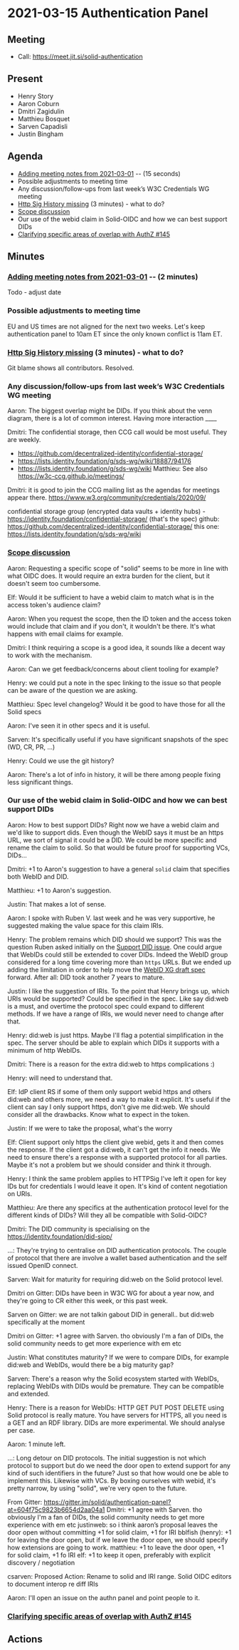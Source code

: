 # 2021-03-15 Authentication Panel

## Meeting
 * Call: https://meet.jit.si/solid-authentication

## Present

* Henry Story
* Aaron Coburn
* Dmitri Zagidulin
* Matthieu Bosquet
* Sarven Capadisli
* Justin Bingham

## Agenda

* [Adding meeting notes from 2021-03-01](https://github.com/solid/authentication-panel/pull/144) -- (15 seconds)
* Possible adjustments to meeting time
* Any discussion/follow-ups from last week’s W3C Credentials WG meeting
*  [Http Sig History missing](https://github.com/solid/authentication-panel/issues/143) (3 minutes) - what to do?
*  [Scope discussion](https://github.com/solid/authentication-panel/issues/86)
* Our use of the webid claim in Solid-OIDC and how we can best support DIDs
* [Clarifying specific areas of overlap with AuthZ #145](https://github.com/solid/authentication-panel/issues/145)


## Minutes

### [Adding meeting notes from 2021-03-01](https://github.com/solid/authentication-panel/pull/144) -- (2 minutes)

Todo - adjust date

### Possible adjustments to meeting time

EU and US times are not aligned for the next two weeks. Let's keep authentication panel to 10am ET since the only known conflict is 11am ET.


###  [Http Sig History missing](https://github.com/solid/authentication-panel/issues/143) (3 minutes) - what to do?

Git blame shows all contributors. Resolved.


### Any discussion/follow-ups from last week’s W3C Credentials WG meeting

Aaron: The biggest overlap might be DIDs. If you think about the venn diagram, there is a lot of common interest. Having more interaction ____

Dmitri: The confidential storage, then CCG call would be most useful. They are weekly.

* https://github.com/decentralized-identity/confidential-storage/
* https://lists.identity.foundation/g/sds-wg/wiki/18887/94176
* https://lists.identity.foundation/g/sds-wg/wiki
Matthieu: See also https://w3c-ccg.github.io/meetings/

Dmitri: it is good to join the CCG mailing list as the agendas for meetings appear there.
https://www.w3.org/community/credentials/2020/09/

confidential storage group (encrypted data vaults + identity hubs) - https://identity.foundation/confidential-storage/
(that's the spec)
github: https://github.com/decentralized-identity/confidential-storage/
this one: https://lists.identity.foundation/g/sds-wg/wiki


###  [Scope discussion](https://github.com/solid/authentication-panel/issues/86)

Aaron: Requesting a specific scope of "solid" seems to be more in line with what OIDC does. It would require an extra burden for the client, but it doesn't seem too cumbersome.

Elf: Would it be sufficient to have a webid claim to match what is in the access token's audience claim?

Aaron: When you request the scope, then the ID token and the access token would include that claim and if you don't, it wouldn't be there. It's what happens with email claims for example.

Dmitri: I think requiring a scope is a good idea, it sounds like a decent way to work with the mechanism.

Aaron: Can we get feedback/concerns about client tooling for example?

Henry: we could put a note in the spec linking to the issue so that people can be aware of the question we are asking.

Matthieu: Spec level changelog? Would it be good to have those for all the Solid specs

Aaron: I've seen it in other specs and it is useful.

Sarven: It's specifically useful if you have significant snapshots of the spec (WD, CR, PR, ...)

Henry: Could we use the git history?

Aaron: There's a lot of info in history, it will be there among people fixing less significant things.


### Our use of the webid claim in Solid-OIDC and how we can best support DIDs

Aaron: How to best support DIDs? Right now we have a webid claim and we'd like to support dids. Even though the WebID says it must be an https URL, we sort of signal it could be a DID. We could be more specific and rename the claim to solid. So that would be future proof for supporting VCs, DIDs...

Dmitri: +1 to Aaron's suggestion to have a general `solid` claim that specifies both WebID and DID.

Matthieu: +1 to Aaron's suggestion.

Justin: That makes a lot of sense.

Aaron: I spoke with Ruben V. last week and he was very supportive, he suggested making the value space for this claim IRIs.

Henry: The problem remains which DID should we support? This was the question Ruben asked initially on the [Support DID issue](https://github.com/solid/specification/issues/217#issuecomment-532521655). One could argue that WebIDs could still be extended to cover DIDs. Indeed the WebID group considered for a long time covering more than `https` URLs. But we ended up adding the limitation in order to help move the [WebID XG draft spec](https://www.w3.org/2005/Incubator/webid/spec/identity/) forward. After all: DID took another 7 years to mature.

Justin: I like the suggestion of IRIs. To the point that Henry brings up, which URIs would be supported? Could be specified in the spec. Like say did:web is a must, and overtime the protocol spec could expand to different methods. If we have a range of IRIs, we would never need to change after that.

Henry: did:web is just https. Maybe I'll flag a potential simplification in the spec. The server should be able to explain which DIDs it supports with a minimum of http WebIDs.

Dmitri: There is a reason for the extra did:web to https complications :)

Henry: will need to understand that.

Elf: IdP client RS if some of them only support webid https and others did:web and others more, we need a way to make it explicit. It's useful if the client can say I only support https, don't give me did:web. We should consider all the drawbacks. Know what to expect in the token.

Justin: If we were to take the proposal, what's the worry

Elf: Client support only https the client give webid, gets it and then comes the response. If the client got a did:web, it can't get the info it needs. We need to ensure there's a response with a supported protocol for all parties. Maybe it's not a problem but we should consider and think it through.

Henry: I think the same problem applies to HTTPSig I've left it open for key IDs but for credentials I would leave it open. It's kind of content negotiation on URIs.

Matthieu: Are there any specifics at the authentication protocol level for the different kinds of DIDs? Will they all be compatible with Solid-OIDC?

Dmitri: The DID community is specialising on the https://identity.foundation/did-siop/

...: They're trying to centralise on DID authentication protocols. The couple of protocol that there are involve a wallet based authentication and the self issued OpenID connect.

Sarven: Wait for maturity for requiring did:web on the Solid protocol level.

Dmitri on Gitter: DIDs have been in W3C WG for about a year now, and they're going to CR either this week, or this past week.

Sarven on Gitter: we are not talkin gabout DID in generall.. but did:web specifically at the moment

Dmitri on Gitter: +1 agree with Sarven. tho obviously I'm a fan of DIDs, the solid community needs to get more experience with em etc

Justin: What constitutes maturity? If we were to compare DIDs, for example did:web and WebIDs, would there be a big maturity gap?

Sarven: There's a reason why the Solid ecosystem started with WebIDs, replacing WebIDs with DIDs would be premature. They can be compatible and extended.

Henry: There is a reason for WebIDs: HTTP GET PUT POST DELETE using Solid protocol is really mature. You have servers for HTTPS, all you need is a GET and an RDF library. DIDs are more experimental. We should analyse per case.

Aaron: 1 minute left.

...: Long detour on DID protocols. The initial suggestion is not which protocol to support but do we need the door open to extend support for any kind of such identifiers in the future? Just so that how would one be able to implement this. Likewise with VCs. By boxing ourselves with webid, it's pretty narrow, by using "solid", we're very open to the future.

From Gitter: https://gitter.im/solid/authentication-panel?at=604f75c9823b6654d2aa04a1
Dmitri: +1 agree with Sarven. tho obviously I'm a fan of DIDs, the solid community needs to get more experience with em etc
justinweb: so i think aaron’s proposal leaves the door open without committing +1 for solid claim, +1 for IRI
bblfish (henry): +1 for leaving the door open, but if we leave the door open, we should specify how extensions are going to work.
matthieu: +1 to leave the door open, +1 for solid claim, +1 fo IRI
elf: +1 to keep it open, preferably with explicit discovery / negotiation

csarven: Proposed Action: Rename to solid and IRI range. Solid OIDC editors to document interop re diff IRIs

Aaron: I'll open an issue on the authn panel and point people to it.

### [Clarifying specific areas of overlap with AuthZ #145](https://github.com/solid/authentication-panel/issues/145)

## Actions
